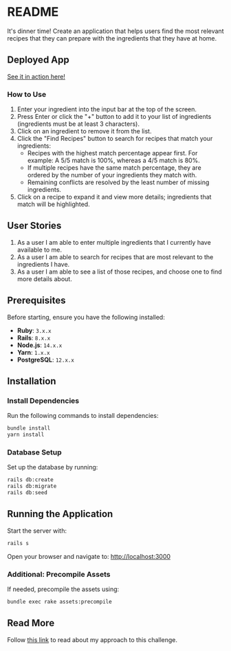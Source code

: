 # README

It's dinner time! Create an application that helps users find the most relevant recipes that they can prepare with the ingredients that they have at home.

## Deployed App

[See it in action here!](https://recipe-finder-pennylane-beac36736783.herokuapp.com/)

### How to Use

1. Enter your ingredient into the input bar at the top of the screen.
2. Press Enter or click the "+" button to add it to your list of ingredients (ingredients must be at least 3 characters).
3. Click on an ingredient to remove it from the list.
4. Click the "Find Recipes" button to search for recipes that match your ingredients:
   - Recipes with the highest match percentage appear first. For example: A 5/5 match is 100%, whereas a 4/5 match is 80%.
   - If multiple recipes have the same match percentage, they are ordered by the number of your ingredients they match with.
   - Remaining conflicts are resolved by the least number of missing ingredients.
5. Click on a recipe to expand it and view more details; ingredients that match will be highlighted.

## User Stories

1. As a user I am able to enter multiple ingredients that I currently have available to me.
2. As a user I am able to search for recipes that are most relevant to the ingredients I have.
3. As a user I am able to see a list of those recipes, and choose one to find more details about.

## Prerequisites

Before starting, ensure you have the following installed:

- **Ruby**: `3.x.x`
- **Rails**: `8.x.x`
- **Node.js**: `14.x.x`
- **Yarn**: `1.x.x`
- **PostgreSQL**: `12.x.x`

## Installation

### Install Dependencies

Run the following commands to install dependencies:

```bash
bundle install
yarn install
```

### Database Setup

Set up the database by running:

```bash
rails db:create
rails db:migrate
rails db:seed
```

## Running the Application

Start the server with:

```bash
rails s
```

Open your browser and navigate to: [http://localhost:3000](http://localhost:3000)

### Additional: Precompile Assets

If needed, precompile the assets using:

```bash
bundle exec rake assets:precompile
```

## Read More

Follow [this link](https://www.notion.so/Recipe-Finding-App-143d74cc76a480c09e84d17728ef2c78?showMoveTo=true&saveParent=true) to read about my approach to this challenge.
